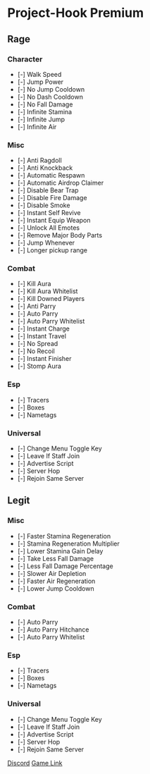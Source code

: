 # Project-Hook Premium

## Rage
### Character
* [-] Walk Speed  
* [-] Jump Power
* [-] No Jump Cooldown
* [-] No Dash Cooldown
* [-] No Fall Damage
* [-] Infinite Stamina
* [-] Infinite Jump
* [-] Infinite Air

### Misc
* [-] Anti Ragdoll
* [-] Anti Knockback
* [-] Automatic Respawn
* [-] Automatic Airdrop Claimer
* [-] Disable Bear Trap
* [-] Disable Fire Damage
* [-] Disable Smoke
* [-] Instant Self Revive
* [-] Instant Equip Weapon
* [-] Unlock All Emotes
* [-] Remove Major Body Parts
* [-] Jump Whenever
* [-] Longer pickup range

### Combat
* [-] Kill Aura
* [-] Kill Aura Whitelist
* [-] Kill Downed Players
* [-] Anti Parry
* [-] Auto Parry
* [-] Auto Parry Whitelist
* [-] Instant Charge
* [-] Instant Travel
* [-] No Spread
* [-] No Recoil
* [-] Instant Finisher
* [-] Stomp Aura

### Esp
* [-] Tracers
* [-] Boxes
* [-] Nametags

### Universal
* [-] Change Menu Toggle Key
* [-] Leave If Staff Join
* [-] Advertise Script
* [-] Server Hop
* [-] Rejoin Same Server

## Legit
### Misc
* [-] Faster Stamina Regeneration
* [-] Stamina Regeneration Multiplier
* [-] Lower Stamina Gain Delay
* [-] Take Less Fall Damage
* [-] Less Fall Damage Percentage
* [-] Slower Air Depletion
* [-] Faster Air Regeneration
* [-] Lower Jump Cooldown

### Combat
* [-] Auto Parry
* [-] Auto Parry Hitchance
* [-] Auto Parry Whitelist

### Esp
* [-] Tracers
* [-] Boxes
* [-] Nametags

### Universal
* [-] Change Menu Toggle Key
* [-] Leave If Staff Join
* [-] Advertise Script
* [-] Server Hop
* [-] Rejoin Same Server

[Discord](https://discord.gg/A6N3nJeEsR)
[Game Link](https://www.roblox.com/games/4282985734/redir)
